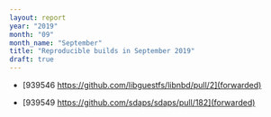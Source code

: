 ```yaml
---
layout: report
year: "2019"
month: "09"
month_name: "September"
title: "Reproducible builds in September 2019"
draft: true
---
```


* [939546 https://github.com/libguestfs/libnbd/pull/2](forwarded)

* [939549 https://github.com/sdaps/sdaps/pull/182](forwarded)
